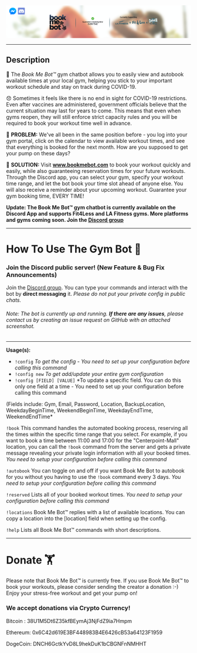 [![Gym-Booking-Discord-Bot](images/readme-image-new.png)](https://bookmebot.com/)

*  *  *  *  *

## Description
🤖 The *Book Me Bot™* gym chatbot allows you to easily view and autobook available times at your local gym, helping you stick to your important workout schedule and stay on track during COVID-19.

😞 Sometimes it feels like there is no end in sight for COVID-19 restrictions. Even after vaccines are administered, government officials believe that the current situation may last for years to come. This means that even when gyms reopen, they will still enforce strict capacity rules and you will be required to book your workout time well in advance.

📅 **PROBLEM:**
We've all been in the same position before - you log into your gym portal, click on the calendar to view available workout times, and see that everything is booked for the next month. How are you supposed to get your pump on these days?

🚀 **SOLUTION:**
Visit **www.bookmebot.com** to book your workout quickly and easily, while also guaranteeing reservation times for your future workouts. Through the Discord app, you can select your gym, specify your workout time range, and let the bot book your time slot ahead of anyone else. You will also receive a reminder about your upcoming workout. Guarantee your gym booking time, EVERY TIME!

**Update: The Book Me Bot™ gym chatbot is currently available on the Discord App and supports Fit4Less and LA Fitness gyms. More platforms and gyms coming soon. Join the [Discord group](https://discord.gg/cDExME6fV5)**

*  *  *  *  *

# How To Use The Gym Bot 💪 

### Join the Discord public server! (New Feature & Bug Fix Announcements)
Join the [Discord group](https://discord.gg/cDExME6fV5). You can type your commands and interact with the bot by **direct messaging** it.
*Please do not put your private config in public chats.*

###### *Note*: The bot is currently up and running. **If there are any issues**, please contact us by creating an issue request on GitHub with an attached screenshot.


*  *  *  *  *

**Usage(s):**

- `!config` *To get the config - You need to set up your configuration before calling this command*
- `!config new` *To get add/update your entire gym configuration*
- `!config [FIELD] [VALUE]` *To update a specific field. You can do this only one field at a time - You need to set up your configuration before calling this command 

(Fields include: Gym, Email, Password, Location, BackupLocation, WeekdayBeginTime, WeekendBeginTime, WeekdayEndTime, WeekendEndTime*


`!book` 
This command handles the automated booking process, reserving all the times within the specific time range that you select. For example, if you want to book a time between 11:00 and 17:00 for the "Centerpoint-Mall" location, you can call the `!book` command from the server and gets a private message revealing your private login information with all your booked times. *You need to setup your configuration before calling this command*

`!autobook` 
You can toggle on and off if you want Book Me Bot to autobook for you without you having to use the `!book` command every 3 days. *You need to setup your configuration before calling this command*

`!reserved`
Lists all of your booked workout times. *You need to setup your configuration before calling this command*  

`!locations`
Book Me Bot:tm: replies with a list of available locations. You can copy a location into the [location] field when setting up the config.

`!help`
Lists all Book Me Bot:tm: commands with short descriptions.

*  *  *  *  *
# Donate 🏋️
Please note that Book Me Bot™ is currently free. If you use Book Me Bot™ to book your workouts, please consider sending the creator a donation :-) Enjoy your stress-free workout and get your pump on! 

### We accept donations via Crypto Currency!

Bitcoin : 38U1M5Dt6Z35kfBEymAj3NjFdZ9ia7Hmpm

Ethereum: 0x6C42d619E3BF448983B4E6426cB53a64123F1959

DogeCoin: DNCH6GctkYvD8L9hekDuK1bCBGNFnNMHHT
